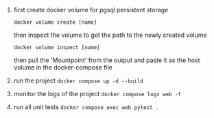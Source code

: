 1. first create docker volume for pgsql persistent storage
    ```
    docker volume create [name]
    ```
    then inspect the volume to get the path to the newly created volume
    ```
    docker volume inspect [name]
    ```
    then pull the 'Mountpoint' from the output and paste it as the host volume in the docker-compose file

2. run the project `docker compose up -d --build`
3. monitor the logs of the project `docker compose logs web -f`
4. run all unit tests `docker compose exec web pytest .`